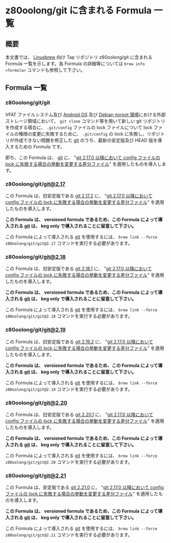 # z80oolong/git に含まれる Formula 一覧

## 概要

本文書では、 [Linuxbrew][BREW] 向け Tap リポジトリ z80oolong/git に含まれる Formula 一覧を示します。各 Formula の詳細等については ```brew info <formula>``` コマンドも参照して下さい。

## Formula 一覧

### z80oolong/git/git

VFAT ファイルシステム及び [Android OS][ANDR] 及び [Debian noroot 環境][DBNR]における外部ストレージ領域において、 ```git clone``` コマンド等を用いて新しい git リポジトリを作成する場合に、 ```.git/config``` ファイルの lock ファイルについて lock ファイルの権限の変更に失敗するために、 ```.git/config``` の lock に失敗し、リポジトリが作成できない問題を修正した [git][GIT_] のうち、最新の安定版及び HEAD 版を導入するための Formula です。

即ち、この Formula は、 [git][GIT_] に、 "[git 2.17.0 以降において config ファイルの lock に失敗する場合の挙動を変更する差分ファイル][GST1]" を適用したものを導入します。

### z80oolong/git/git@2.17

この Formula は、旧安定版である [git 2.17.2][GIT_] に、 "[git 2.17.0 以降において config ファイルの lock に失敗する場合の挙動を変更する差分ファイル][GST1]" を適用したものを導入します。

**この Formula は、 versioned formula であるため、この Formula によって導入される [git][GIT_] は、 keg only で導入されることに留意して下さい。**

この Formula によって導入される [git][GIT_] を使用するには、 ```brew link --force z80oolong/git/git@2.17``` コマンドを実行する必要があります。

### z80oolong/git/git@2.18

この Formula は、旧安定版である [git 2.18.1][GIT_] に、 "[git 2.17.0 以降において config ファイルの lock に失敗する場合の挙動を変更する差分ファイル][GST1]" を適用したものを導入します。

**この Formula は、 versioned formula であるため、この Formula によって導入される [git][GIT_] は、 keg only で導入されることに留意して下さい。**

この Formula によって導入される [git][GIT_] を使用するには、 ```brew link --force z80oolong/git/git@2.18``` コマンドを実行する必要があります。

### z80oolong/git/git@2.19

この Formula は、旧安定版である [git 2.19.2][GIT_] に、 "[git 2.17.0 以降において config ファイルの lock に失敗する場合の挙動を変更する差分ファイル][GST1]" を適用したものを導入します。

**この Formula は、 versioned formula であるため、この Formula によって導入される [git][GIT_] は、 keg only で導入されることに留意して下さい。**

この Formula によって導入される [git][GIT_] を使用するには、 ```brew link --force z80oolong/git/git@2.19``` コマンドを実行する必要があります。

### z80oolong/git/git@2.20

この Formula は、旧安定版である [git 2.20.1][GIT_] に、 "[git 2.17.0 以降において config ファイルの lock に失敗する場合の挙動を変更する差分ファイル][GST1]" を適用したものを導入します。

**この Formula は、 versioned formula であるため、この Formula によって導入される [git][GIT_] は、 keg only で導入されることに留意して下さい。**

この Formula によって導入される [git][GIT_] を使用するには、 ```brew link --force z80oolong/git/git@2.20``` コマンドを実行する必要があります。

### z80oolong/git/git@2.21

この Formula は、安定版である [git 2.21.0][GIT_] に、 "[git 2.17.0 以降において config ファイルの lock に失敗する場合の挙動を変更する差分ファイル][GST1]" を適用したものを導入します。

**この Formula は、 versioned formula であるため、この Formula によって導入される [git][GIT_] は、 keg only で導入されることに留意して下さい。**

この Formula によって導入される [git][GIT_] を使用するには、 ```brew link --force z80oolong/git/git@2.21``` コマンドを実行する必要があります。

<!-- 外部リンク一覧 -->

[BREW]:https://linuxbrew.sh/
[DBNR]:https://play.google.com/store/apps/details?id=com.cuntubuntu&hl=ja
[ANDR]:https://www.android.com/intl/ja_jp/
[GIT_]:https://git-scm.com/
[GST1]:https://gist.github.com/z80oolong/d33892b66257242b347211c944de78c8

